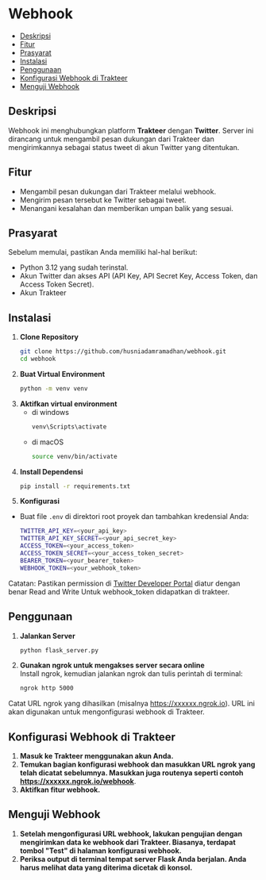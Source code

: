 # Webhook

- [Deskripsi](#deskripsi)
- [Fitur](#fitur)
- [Prasyarat](#prasyarat)
- [Instalasi](#instalasi)
- [Penggunaan](#penggunaan-)
- [Konfigurasi Webhook di Trakteer](#konfigurasi-webhook-di-trakteer)
- [Menguji Webhook](#menguji-webhook)

## Deskripsi
Webhook ini menghubungkan platform **Trakteer** dengan **Twitter**. Server ini dirancang untuk mengambil pesan dukungan dari Trakteer dan mengirimkannya sebagai status tweet di akun Twitter yang ditentukan.

## Fitur
- Mengambil pesan dukungan dari Trakteer melalui webhook.
- Mengirim pesan tersebut ke Twitter sebagai tweet.
- Menangani kesalahan dan memberikan umpan balik yang sesuai.

## Prasyarat
Sebelum memulai, pastikan Anda memiliki hal-hal berikut:
- Python 3.12 yang sudah terinstal.
- Akun Twitter dan akses API (API Key, API Secret Key, Access Token, dan Access Token Secret).
- Akun Trakteer

## Instalasi
1. **Clone Repository**
   ```bash
   git clone https://github.com/husniadamramadhan/webhook.git
   cd webhook
2. **Buat Virtual Environment**
    ```bash
    python -m venv venv
3. **Aktifkan virtual environment**
   - di windows
       ```bash
     venv\Scripts\activate
   - di macOS
       ```bash
     source venv/bin/activate
4. **Install Dependensi**
    ```bash
   pip install -r requirements.txt
5. **Konfigurasi**
- Buat file ```.env``` di direktori root proyek dan tambahkan kredensial Anda:
   ```bash
   TWITTER_API_KEY=<your_api_key>
   TWITTER_API_KEY_SECRET=<your_api_secret_key>
   ACCESS_TOKEN=<your_access_token>
   ACCESS_TOKEN_SECRET=<your_access_token_secret>
   BEARER_TOKEN=<your_bearer_token>
   WEBHOOK_TOKEN=<your_webhook_token>
  
Catatan: Pastikan permission di [Twitter Developer Portal](https://developer.x.com/en/portal/projects-and-apps) diatur dengan benar Read and Write
Untuk webhook_token didapatkan di trakteer.

## Penggunaan 
1. **Jalankan Server**
    ```bash
   python flask_server.py
2. **Gunakan ngrok untuk mengakses server secara online**  
    Install ngrok, kemudian  jalankan ngrok dan tulis perintah di terminal:
    ```bash
   ngrok http 5000

Catat URL ngrok yang dihasilkan (misalnya https://xxxxxx.ngrok.io). URL ini akan digunakan untuk mengonfigurasi webhook di Trakteer.

## Konfigurasi Webhook di Trakteer
1. **Masuk ke Trakteer menggunakan akun Anda.**
2. **Temukan bagian konfigurasi webhook dan masukkan URL ngrok yang telah dicatat sebelumnya. Masukkan juga routenya seperti contoh https://xxxxxx.ngrok.io/webhook**.
3. **Aktifkan fitur webhook.**

## Menguji Webhook
1. **Setelah mengonfigurasi URL webhook, lakukan pengujian dengan mengirimkan data ke webhook dari Trakteer. Biasanya, terdapat tombol "Test" di halaman konfigurasi webhook.**
2. **Periksa output di terminal tempat server Flask Anda berjalan. Anda harus melihat data yang diterima dicetak di konsol.**